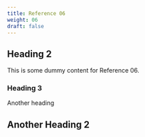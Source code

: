 ```yaml
---
title: Reference 06
weight: 06
draft: false
---
```


## Heading 2

This is some dummy content for Reference 06.

### Heading 3

Another heading

## Another Heading 2

